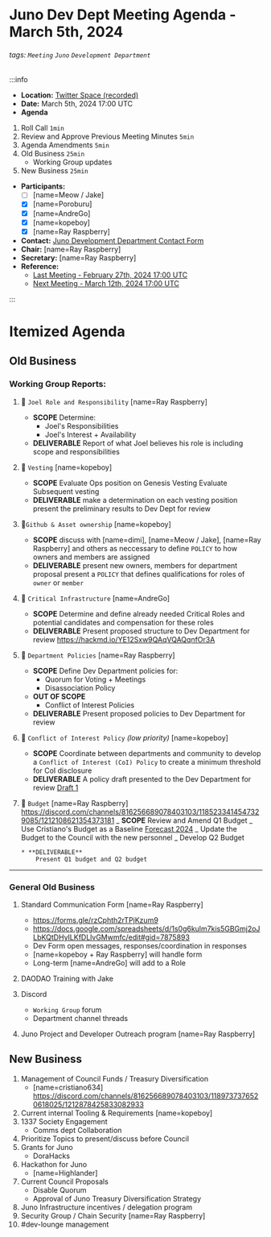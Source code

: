 # Juno Dev Dept Meeting Agenda - March 5th, 2024

###### tags: `Meeting` `Juno` `Development Department`

:::info

- **Location:** [Twitter Space (recorded)](https://twitter.com/RayRaspberry1/status/1765064865129857184)
- **Date:** March 5th, 2024 17:00 UTC
- **Agenda**

1. Roll Call `1min`
2. Review and Approve Previous Meeting Minutes `5min`
3. Agenda Amendments `5min`
4. Old Business `25min`
   - Working Group updates
5. New Business `25min`

- **Participants:**
  - [ ] [name=Meow / Jake]
  - [x] [name=Poroburu]
  - [x] [name=AndreGo]
  - [x] [name=kopeboy]
  - [x] [name=Ray Raspberry]
- **Contact:** [Juno Development Department Contact Form](https://forms.gle/rzCphth2rTPjKzum9)
- **Chair:** [name=Ray Raspberry]
- **Secretary:** [name=Ray Raspberry]
- **Reference:**
  - [Last Meeting - February 27th, 2024 17:00 UTC](https://hackmd.io/sJ1clDxLTGehL0CFDYxeQg?view)
  - [Next Meeting - March 12th, 2024 17:00 UTC](https://hackmd.io/fSPP69WqQaC2H3_HHWi_zQ?view)

:::

# Itemized Agenda

## Old Business

### Working Group Reports:

1.  :handshake: `Joel Role and Responsibility` [name=Ray Raspberry]
    - **SCOPE** Determine:
      - Joel's Responsibilities
      - Joel's Interest + Availability
    - **DELIVERABLE** Report of what Joel believes his role is including scope and responsibilities
2.  :handshake: `Vesting` [name=kopeboy]
    - **SCOPE** Evaluate Ops position on Genesis Vesting Evaluate Subsequent vesting
    - **DELIVERABLE** make a determination on each vesting position present the preliminary results to Dev Dept for review
3.  :handshake:`Github & Asset ownership` [name=kopeboy]

    - **SCOPE** discuss with [name=dimi], [name=Meow / Jake], [name=Ray Raspberry] and others as neccessary to define `POLICY` to how owners and members are assigned
    - **DELIVERABLE** present new owners, members for department proposal present a `POLICY` that defines qualifications for roles of `owner` or `member`

4.  :handshake: `Critical Infrastructure` [name=AndreGo]

    - **SCOPE** Determine and define already needed Critical Roles and potential candidates and compensation for these roles
    - **DELIVERABLE** Present proposed structure to Dev Department for review https://hackmd.io/YE12Sxw9QAqVQAQqnfOr3A

5.  :handshake: `Department Policies` [name=Ray Raspberry]

    - **SCOPE** Define Dev Department policies for:
      - Quorum for Voting + Meetings
      - Disassociation Policy
    - **OUT OF SCOPE**
      - Conflict of Interest Policies
    - **DELIVERABLE** Present proposed policies to Dev Department for review

6.  :handshake: `Conflict of Interest Policy` _(low priority)_ [name=kopeboy]

    - **SCOPE** Coordinate between departments and community to develop a `Conflict of Interest (CoI) Policy` to create a minimum threshold for CoI disclosure
    - **DELIVERABLE** A policy draft presented to the Dev Department for review [Draft 1](https://hackmd.io/@8minKXPBR2aj-IgFuUgv1w/HJrXscQ6p/edit)

7.  :handshake: `Budget` [name=Ray Raspberry] https://discord.com/channels/816256689078403103/1185233414547329085/1212108621354373181 _ **SCOPE** Review and Amend Q1 Budget _ Use Cristiano's Budget as a Baseline [Forecast 2024](https://docs.google.com/spreadsheets/d/e/2PACX-1vSsQQcLg3ExZ642oNnA_viARqniyC4-J6CW6nyrIoyK-BQuahrbR5mJXeROjuWw3IZ4XL96CWi-sBqb/pubhtml#) _ Update the Budget to the Council with the new personnel _ Develop Q2 Budget

        * **DELIVERABLE**
            Present Q1 budget and Q2 budget

---

### General Old Business

1. Standard Communication Form [name=Ray Raspberry]

   - https://forms.gle/rzCphth2rTPjKzum9
   - https://docs.google.com/spreadsheets/d/1s0g6kulm7kis5GBGmj2oJLbKQtDHyILKfDLlvGMwmfc/edit#gid=7875893
   - Dev Form open messages, responses/coordination in responses
   - [name=kopeboy + Ray Raspberry] will handle form
   - Long-term [name=AndreGo] will add to a Role

1. DAODAO Training with Jake
1. Discord
   - `Working Group` forum
   - Department channel threads
1. Juno Project and Developer Outreach program [name=Ray Raspberry]

## New Business

1. Management of Council Funds / Treasury Diversification
   - [name=cristiano634] https://discord.com/channels/816256689078403103/1189737376520618025/1212878425833082933
2. Current internal Tooling & Requirements [name=kopeboy]
3. 1337 Society Engagement
   - Comms dept Collaboration
4. Prioritize Topics to present/discuss before Council
5. Grants for Juno
   - DoraHacks
6. Hackathon for Juno
   - [name=Highlander]
7. Current Council Proposals
   - Disable Quorum
   - Approval of Juno Treasury Diversification Strategy
8. Juno Infrastructure incentives / delegation program
9. Security Group / Chain Security [name=Ray Raspberry]
10. #dev-lounge management
